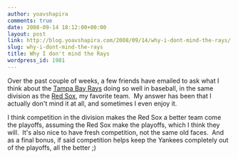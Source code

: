 ```yaml
---
author: yoavshapira
comments: true
date: 2008-09-14 18:12:00+00:00
layout: post
link: http://blog.yoavshapira.com/2008/09/14/why-i-dont-mind-the-rays/
slug: why-i-dont-mind-the-rays
title: Why I don't mind the Rays
wordpress_id: 1981
---
```


Over the past couple of weeks, a few friends have emailed to ask what I think about the [Tampa Bay Rays](http://tampabay.rays.mlb.com/index.jsp?c_id=tb) doing so well in baseball, in the same division as the [Red Sox](http://www.redsox.com), my favorite team.  My answer has been that I actually don't mind it at all, and sometimes I even enjoy it.

  


I think competition in the division makes the Red Sox a better team come the playoffs, assuming the Red Sox make the playoffs, which I think they will.  It's also nice to have fresh competition, not the same old faces.  And as a final bonus, if said competition helps keep the Yankees completely out of the playoffs, all the better ;)

  


